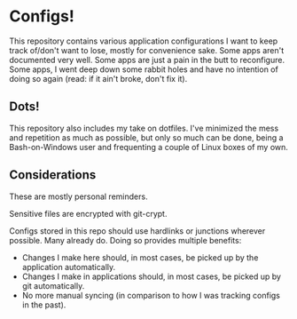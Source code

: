 # Configs!

This repository contains various application configurations I want to keep track of/don't want to lose, mostly for convenience sake. Some apps aren't documented very well. Some apps are just a pain in the butt to reconfigure. Some apps, I went deep down some rabbit holes and have no intention of doing so again (read: if it ain't broke, don't fix it).


## Dots!

This repository also includes my take on dotfiles. I've minimized the mess and repetition as much as possible, but only so much can be done, being a Bash-on-Windows user and frequenting a couple of Linux boxes of my own.


## Considerations

These are mostly personal reminders.

Sensitive files are encrypted with git-crypt.

Configs stored in this repo should use hardlinks or junctions wherever possible. Many already do. Doing so provides multiple benefits:
- Changes I make here should, in most cases, be picked up by the application automatically.
- Changes I make in applications should, in most cases, be picked up by git automatically.
- No more manual syncing (in comparison to how I was tracking configs in the past).
